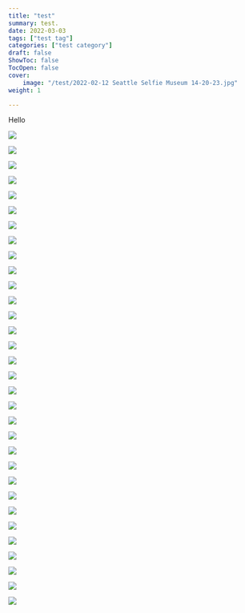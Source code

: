 ```yaml
---
title: "test"
summary: test.
date: 2022-03-03
tags: ["test tag"]
categories: ["test category"]
draft: false
ShowToc: false
TocOpen: false
cover:
    image: "/test/2022-02-12 Seattle Selfie Museum 14-20-23.jpg"
weight: 1

---
```


Hello

![](test/2022-02-12%20Seattle%20Selfie%20Museum%2013-55-37.jpg)

![](test/2022-02-12%20Seattle%20Selfie%20Museum%2013-56-24.jpg)

![](test/2022-02-12%20Seattle%20Selfie%20Museum%2013-57-26.jpg)

![](test/2022-02-12%20Seattle%20Selfie%20Museum%2013-57-59.jpg)

![](test/2022-02-12%20Seattle%20Selfie%20Museum%2013-58-14.jpg)

![](test/2022-02-12%20Seattle%20Selfie%20Museum%2013-58-53.jpg)

![](test/2022-02-12%20Seattle%20Selfie%20Museum%2014-00-34.jpg)

![](test/2022-02-12%20Seattle%20Selfie%20Museum%2014-03-44.jpg)

![](test/2022-02-12%20Seattle%20Selfie%20Museum%2014-04-17.jpg)

![](test/2022-02-12%20Seattle%20Selfie%20Museum%2014-08-46.jpg)

![](test/2022-02-12%20Seattle%20Selfie%20Museum%2014-12-19.jpg)

![](test/2022-02-12%20Seattle%20Selfie%20Museum%2014-12-56.jpg)

![](test/2022-02-12%20Seattle%20Selfie%20Museum%2014-14-30.jpg)

![](test/2022-02-12%20Seattle%20Selfie%20Museum%2014-15-37.jpg)

![](test/2022-02-12%20Seattle%20Selfie%20Museum%2014-16-10.jpg)

![](test/2022-02-12%20Seattle%20Selfie%20Museum%2014-18-06.jpg)

![](test/2022-02-12%20Seattle%20Selfie%20Museum%2014-20-23.jpg)

![](test/2022-02-12%20Seattle%20Selfie%20Museum%2014-20-29.jpg)

![](test/2022-02-12%20Seattle%20Selfie%20Museum%2014-20-52.jpg)

![](test/2022-02-12%20Seattle%20Selfie%20Museum%2014-23-21.jpg)

![](test/2022-02-12%20Seattle%20Selfie%20Museum%2014-27-48.jpg)

![](test/2022-02-12%20Seattle%20Selfie%20Museum%2014-28-58.jpg)

![](test/2022-02-12%20Seattle%20Selfie%20Museum%2014-31-44.jpg)

![](test/2022-02-12%20Seattle%20Selfie%20Museum%2014-39-31.jpg)

![](test/2022-02-12%20Seattle%20Selfie%20Museum%2014-43-55.jpg)

![](test/2022-02-12%20Seattle%20Selfie%20Museum%2014-47-09.jpg)

![](test/2022-02-12%20Seattle%20Selfie%20Museum%2014-48-45.jpg)

![](test/2022-02-12%20Seattle%20Selfie%20Museum%2014-50-16.jpg)

![](test/2022-02-12%20Seattle%20Selfie%20Museum%2014-59-39.jpg)

![](test/2022-02-12%20Seattle%20Selfie%20Museum%2015-05-48.jpg)

![](test/2022-02-12%20Seattle%20Selfie%20Museum%2015-06-12.jpg)

![](test/2022-02-12%20Seattle%20Selfie%20Museum%2015-39-16.jpg)